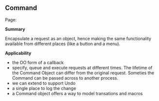 ## Command

Page: 

**Summary**

Encapsulate a request as an object, hence making the same functionality available from different places (like a button and a menu).

**Applicability**

- the OO form of a callback
- specify, queue and execute requests at different times. The lifetime of the Command Object can differ from the original
request. Someties the Command can be passed across to another process.
- we can extend to support Undo
- a single place to log the change
- a Command object offers a way to model transations and macros
